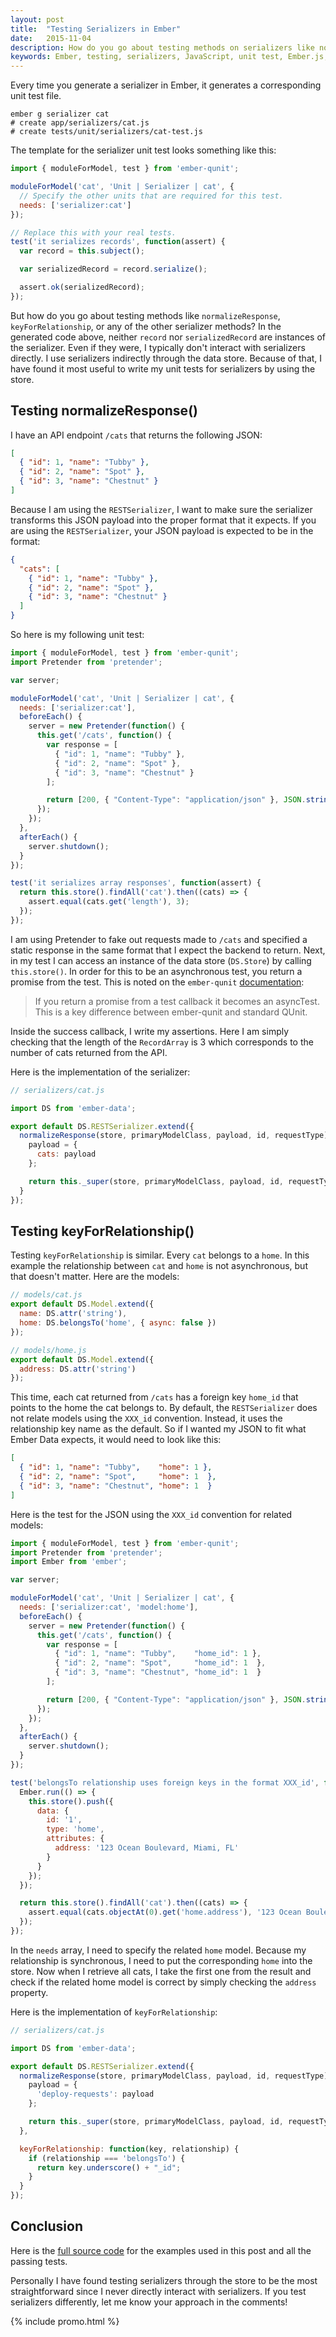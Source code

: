 ```yaml
---
layout: post
title:  "Testing Serializers in Ember"
date:   2015-11-04
description: How do you go about testing methods on serializers like normalizeResponse and keyForRelationship? Let me show you!
keywords: Ember, testing, serializers, JavaScript, unit test, Ember.js, EmberJS
---
```


Every time you generate a serializer in Ember, it generates a corresponding unit test file.

```
ember g serializer cat
# create app/serializers/cat.js
# create tests/unit/serializers/cat-test.js
```

The template for the serializer unit test looks something like this:

```js
import { moduleForModel, test } from 'ember-qunit';

moduleForModel('cat', 'Unit | Serializer | cat', {
  // Specify the other units that are required for this test.
  needs: ['serializer:cat']
});

// Replace this with your real tests.
test('it serializes records', function(assert) {
  var record = this.subject();

  var serializedRecord = record.serialize();

  assert.ok(serializedRecord);
});
```

But how do you go about testing methods like `normalizeResponse`, `keyForRelationship`, or any of the other serializer methods? In the generated code above, neither `record` nor `serializedRecord` are instances of the serializer. Even if they were, I typically don't interact with serializers directly. I use serializers indirectly through the data store. Because of that, I have found it most useful to write my unit tests for serializers by using the store.

## Testing normalizeResponse()

I have an API endpoint `/cats` that returns the following JSON:

```json
[
  { "id": 1, "name": "Tubby" },
  { "id": 2, "name": "Spot" },
  { "id": 3, "name": "Chestnut" }
]
```

Because I am using the `RESTSerializer`, I want to make sure the serializer transforms this JSON payload into the proper format that it expects. If you are using the `RESTSerializer`, your JSON payload is expected to be in the format:

```json
{
  "cats": [
    { "id": 1, "name": "Tubby" },
    { "id": 2, "name": "Spot" },
    { "id": 3, "name": "Chestnut" }
  ]
}
```

So here is my following unit test:

```js
import { moduleForModel, test } from 'ember-qunit';
import Pretender from 'pretender';

var server;

moduleForModel('cat', 'Unit | Serializer | cat', {
  needs: ['serializer:cat'],
  beforeEach() {
    server = new Pretender(function() {
      this.get('/cats', function() {
        var response = [
          { "id": 1, "name": "Tubby" },
          { "id": 2, "name": "Spot" },
          { "id": 3, "name": "Chestnut" }
        ];

        return [200, { "Content-Type": "application/json" }, JSON.stringify(response)];
      });
    });
  },
  afterEach() {
    server.shutdown();
  }
});

test('it serializes array responses', function(assert) {
  return this.store().findAll('cat').then((cats) => {
    assert.equal(cats.get('length'), 3);
  });
});
```

I am using Pretender to fake out requests made to `/cats` and specified a static response in the same format that I expect the backend to return. Next, in my test I can access an instance of the data store (`DS.Store`) by calling `this.store()`. In order for this to be an asynchronous test, you return a promise from the test. This is noted on the `ember-qunit` [documentation](https://github.com/rwjblue/ember-qunit):

> If you return a promise from a test callback it becomes an asyncTest. This is a key difference between ember-qunit and standard QUnit.

Inside the success callback, I write my assertions. Here I am simply checking that the length of the `RecordArray` is 3 which corresponds to the number of cats returned from the API.

Here is the implementation of the serializer:

```js
// serializers/cat.js

import DS from 'ember-data';

export default DS.RESTSerializer.extend({
  normalizeResponse(store, primaryModelClass, payload, id, requestType) {
    payload = {
      cats: payload
    };

    return this._super(store, primaryModelClass, payload, id, requestType);
  }
});
```

## Testing keyForRelationship()

Testing `keyForRelationship` is similar. Every `cat` belongs to a `home`. In this example the relationship between `cat` and `home` is not asynchronous, but that doesn't matter. Here are the models:

```js
// models/cat.js
export default DS.Model.extend({
  name: DS.attr('string'),
  home: DS.belongsTo('home', { async: false })
});

// models/home.js
export default DS.Model.extend({
  address: DS.attr('string')
});
```

This time, each cat returned from `/cats` has a foreign key `home_id` that points to the home the cat belongs to. By default, the `RESTSerializer` does not relate models using the `XXX_id` convention. Instead, it uses the relationship key name as the default. So if I wanted my JSON to fit what Ember Data expects, it would need to look like this:

```json
[
  { "id": 1, "name": "Tubby",    "home": 1 },
  { "id": 2, "name": "Spot",     "home": 1  },
  { "id": 3, "name": "Chestnut", "home": 1  }
]
```

Here is the test for the JSON using the `XXX_id` convention for related models:

```js
import { moduleForModel, test } from 'ember-qunit';
import Pretender from 'pretender';
import Ember from 'ember';

var server;

moduleForModel('cat', 'Unit | Serializer | cat', {
  needs: ['serializer:cat', 'model:home'],
  beforeEach() {
    server = new Pretender(function() {
      this.get('/cats', function() {
        var response = [
          { "id": 1, "name": "Tubby",    "home_id": 1 },
          { "id": 2, "name": "Spot",     "home_id": 1  },
          { "id": 3, "name": "Chestnut", "home_id": 1  }
        ];

        return [200, { "Content-Type": "application/json" }, JSON.stringify(response)];
      });
    });
  },
  afterEach() {
    server.shutdown();
  }
});

test('belongsTo relationship uses foreign keys in the format XXX_id', function(assert) {
  Ember.run(() => {
    this.store().push({
      data: {
        id: '1',
        type: 'home',
        attributes: {
          address: '123 Ocean Boulevard, Miami, FL'
        }
      }
    });
  });

  return this.store().findAll('cat').then((cats) => {
    assert.equal(cats.objectAt(0).get('home.address'), '123 Ocean Boulevard, Miami, FL');
  });
});
```

In the `needs` array, I need to specify the related `home` model. Because my relationship is synchronous, I need to put the corresponding `home` into the store. Now when I retrieve all cats, I take the first one from the result and check if the related home model is correct by simply checking the `address` property.

Here is the implementation of `keyForRelationship`:

```js
// serializers/cat.js

import DS from 'ember-data';

export default DS.RESTSerializer.extend({
  normalizeResponse(store, primaryModelClass, payload, id, requestType) {
    payload = {
      'deploy-requests': payload
    };

    return this._super(store, primaryModelClass, payload, id, requestType);
  },

  keyForRelationship: function(key, relationship) {
    if (relationship === 'belongsTo') {
      return key.underscore() + "_id";
    }
  }
});
```

## Conclusion

Here is the [full source code](https://github.com/skaterdav85/ember-cats) for the examples used in this post and all the passing tests.

Personally I have found testing serializers through the store to be the most straightforward since I never directly interact with serializers. If you test serializers differently, let me know your approach in the comments!

{% include promo.html %}
